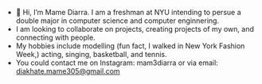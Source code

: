 - 👋 Hi, I’m Mame Diarra. I am a freshman at NYU intending to persue a double major in computer science and computer enginnering.
- I am looking to collaborate on projects, creating projects of my own, and connecting with people.
- My hobbies include modelling (fun fact, I walked in New York Fashion Week,) acting, singing, basketball, and tennis.
- You could contact me on Instagram: mam3diarra or via email: diakhate.mame305@gmail.com
